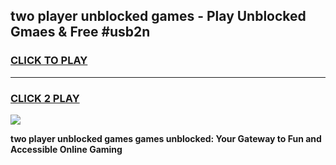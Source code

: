 
## two player unblocked games - Play Unblocked Gmaes & Free #usb2n
<h3>
<a href="https://news.freeplayer.one?title=two_player_unblocked_games&ref=03M">CLICK TO PLAY</a></h3>
<hr>

<h3>
<a href="https://news.freeplayer.one?title=two_player_unblocked_games&ref=03M">CLICK 2 PLAY</a>
  
</h3>

<a href="https://news.freeplayer.one?title=two_player_unblocked_games&ref=03M"><img src="https://clearcache.store/games.png"></a>


**two player unblocked games games unblocked: Your Gateway to Fun and Accessible Online Gaming**
